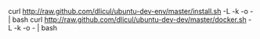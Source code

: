 curl http://raw.github.com/dlicul/ubuntu-dev-env/master/install.sh -L -k -o - | bash
curl http://raw.github.com/dlicul/ubuntu-dev-dev/master/docker.sh -L -k -o - | bash

